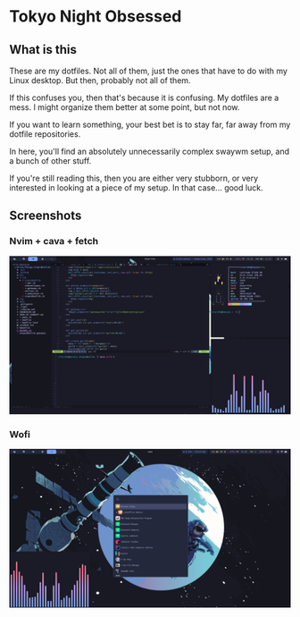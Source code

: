 # Tokyo Night Obsessed
## What is this
These are my dotfiles. Not all of them, just the ones that have to do with my Linux desktop. But then, probably not all of them.

If this confuses you, then that's because it is confusing. My dotfiles are a mess. I might organize them better at some point, but not now.

If you want to learn something, your best bet is to stay far, far away from my dotfile repositories.

In here, you'll find an absolutely unnecessarily complex swaywm setup, and a bunch of other stuff.

If you're still reading this, then you are either very stubborn, or very interested in looking at a piece of my setup. In that case... good luck.

## Screenshots
### Nvim + cava + fetch
![screenshot_1](https://raw.githubusercontent.com/Rstar284/dotfiles/main/screenshots/setup-1.png)
### Wofi
![screenshot_2](https://raw.githubusercontent.com/Rstar284/dotfiles/main/screenshots/setup-2.png)
